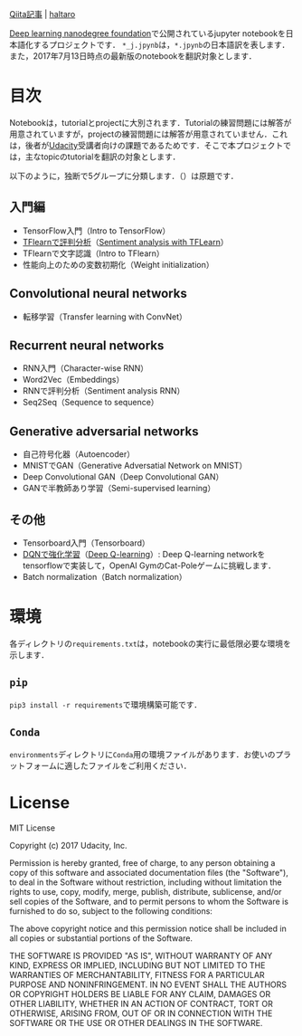 [Qiita記事](http://qiita.com/haltaro/items/3a17c5c574f0c1631012) | [haltaro](https://haltaro.github.io)

[Deep learning nanodegree foundation](https://github.com/udacity/deep-learning)で公開されているjupyter notebookを日本語化するプロジェクトです．
`*_j.jpynb`は，`*.jpynb`の日本語訳を表します．
また，2017年7月13日時点の最新版のnotebookを翻訳対象とします．

# 目次

Notebookは，tutorialとprojectに大別されます．Tutorialの練習問題には解答が用意されていますが，projectの練習問題には解答が用意されていません．これは，後者が[Udacity](https://www.udacity.com/course/deep-learning-nanodegree-foundation--nd101)受講者向けの課題であるためです．そこで本プロジェクトでは，主なtopicのtutorialを翻訳の対象とします．

以下のように，独断で5グループに分類します．（）は原題です．

## 入門編

* TensorFlow入門（Intro to TensorFlow）
* [TFlearnで評判分析]()（[Sentiment analysis with TFLearn]()）
* TFlearnで文字認識（Intro to TFlearn）
* 性能向上のための変数初期化（Weight initialization）

## Convolutional neural networks

* 転移学習（Transfer learning with ConvNet）

## Recurrent neural networks

* RNN入門（Character-wise RNN）
* Word2Vec（Embeddings）
* RNNで評判分析（Sentiment analysis RNN）
* Seq2Seq（Sequence to sequence）

## Generative adversarial networks

* 自己符号化器（Autoencoder）
* MNISTでGAN（Generative Adversatial Network on MNIST）
* Deep Convolutional GAN（Deep Convolutional GAN）
* GANで半教師あり学習（Semi-supervised learning）

## その他

* Tensorboard入門（Tensorboard）
* [DQNで強化学習](https://github.com/haltaro/deep-learning-in-japanese/blob/master/reinforcement/Q-learning-cart_j.ipynb)（[Deep Q-learning](https://github.com/udacity/deep-learning/blob/master/reinforcement/Q-learning-cart.ipynb)）: Deep Q-learning networkをtensorflowで実装して，OpenAI GymのCat-Poleゲームに挑戦します． 
* Batch normalization（Batch normalization）

# 環境

各ディレクトリの`requirements.txt`は，notebookの実行に最低限必要な環境を示します．

## `pip`

`pip3 install -r requirements`で環境構築可能です． 

## `Conda`

`environments`ディレクトリに`Conda`用の環境ファイルがあります．お使いのプラットフォームに適したファイルをご利用ください．

# License

MIT License

Copyright (c) 2017 Udacity, Inc.

Permission is hereby granted, free of charge, to any person obtaining a copy
of this software and associated documentation files (the "Software"), to deal
in the Software without restriction, including without limitation the rights
to use, copy, modify, merge, publish, distribute, sublicense, and/or sell
copies of the Software, and to permit persons to whom the Software is
furnished to do so, subject to the following conditions:

The above copyright notice and this permission notice shall be included in all
copies or substantial portions of the Software.

THE SOFTWARE IS PROVIDED "AS IS", WITHOUT WARRANTY OF ANY KIND, EXPRESS OR
IMPLIED, INCLUDING BUT NOT LIMITED TO THE WARRANTIES OF MERCHANTABILITY,
FITNESS FOR A PARTICULAR PURPOSE AND NONINFRINGEMENT. IN NO EVENT SHALL THE
AUTHORS OR COPYRIGHT HOLDERS BE LIABLE FOR ANY CLAIM, DAMAGES OR OTHER
LIABILITY, WHETHER IN AN ACTION OF CONTRACT, TORT OR OTHERWISE, ARISING FROM,
OUT OF OR IN CONNECTION WITH THE SOFTWARE OR THE USE OR OTHER DEALINGS IN THE
SOFTWARE.
